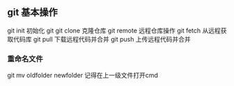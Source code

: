 ## git 基本操作

git init 初始化 git
git clone 克隆仓库
git remote 远程仓库操作
git fetch 从远程获取代码库
git pull 下载远程代码并合并
git push 上传远程代码并合并


### 重命名文件
git mv oldfolder newfolder
记得在上一级文件打开cmd
